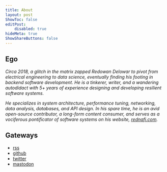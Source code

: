 ```yaml
---
title: About
layout: post
ShowToc: false
editPost:
    disabled: true
hideMeta: true
ShowShareButtons: false
---
```


## Ego

*Circa 2018, a glitch in the matrix zapped Redowan Delowar to pivot from electrical
engineering to data science, eventually finding his footing in backend software development.
He is a tinkerer, writer, and a wandering autodidact with 5+ years of experience designing
and developing resilient software systems.*

*He specializes in system architecture, performance tuning, networking, data analysis,
databases, and API design. In his spare time, he is an avid open-source contributor, a
long-form content consumer, and serves as a vociferous pontificator of software systems on
his website, [rednafi.com].*


## Gateways

* [rss]
* [github]
* [twitter]
* [mastodon]


[rednafi.com]: /
[serial project hoarder]: https://simonwillison.net/2022/Nov/26/productivity/#:~:text=strategies%20for%20the-,serial%20project%20hoarder,-I%20gave%20a
[rss]: https://rednafi.com/index.xml
[github]: https://github.com/rednafi
[twitter]: https://twitter.com/rednafi
[mastodon]: https://fosstodon.org/@rednafi
